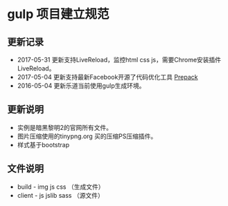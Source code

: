 # gulp 项目建立规范

## 更新记录
- 2017-05-31 更新支持LiveReload，监控html css js，需要Chrome安装插件LiveReload。
- 2017-05-04 更新支持最新Facebook开源了代码优化工具 [Prepack](https://prepack.io/)
- 2016-05-04 更新乐道当前使用gulp生成环境。

## 更新说明
- 实例是暗黑黎明2的官网所有文件。
- 图片压缩使用的tinypng.org 买的压缩PS压缩插件。
- 样式基于bootstrap

## 文件说明
- build - img js css （生成文件）
- client - js jslib sass （源文件）
